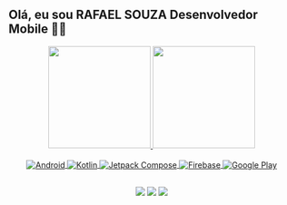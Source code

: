 ## Olá, eu sou RAFAEL SOUZA Desenvolvedor Mobile  📱😉
<div align="center">
  <a href="https://github.com/rpsouzadev">
  <img height="180rem" src="https://github-readme-stats.vercel.app/api?username=rpsouzadev&show_icons=true&theme=cobalt&include_all_commits=true&count_private=true"/>
  <img height="180rem" src="https://github-readme-stats.vercel.app/api/top-langs/?username=rpsouzadev&layout=compact&langs_count=7&theme=cobalt"/>
</div>

<br/>
  
<div style="display: inline_block" align="center">
  <img align="center" alt="Android" src="https://img.shields.io/badge/Android-34A853?style=for-the-badge&logo=android&logoColor=white">
  <img align="center" alt="Kotlin" src="https://img.shields.io/badge/Kotlin-7F52FF?style=for-the-badge&logo=kotlin&logoColor=white">
  <img align="center" alt="Jetpack Compose" src="https://img.shields.io/badge/Jatepack_Compose-4285F4?style=for-the-badge&logo=jetpackcompose&logoColor=white">
  <img align="center" alt="Firebase" src="https://img.shields.io/badge/Firebase-DD2C00?style=for-the-badge&logo=firebase&logoColor=white">
  <img align="center" alt="Google Play" src="https://img.shields.io/badge/Google_Play-414141?style=for-the-badge&logo=googleplay&logoColor=white">
<div>
  
##  

<div>
  <a href="https://instagram.com/rpsouzadev" target="_blank"><img src="https://img.shields.io/badge/-Instagram-%23E4405F?style=for-the-badge&logo=instagram&logoColor=white" target="_blank"></a>
  <a href = "mailto:rpsouza.dev@gmail.com"><img src="https://img.shields.io/badge/-Gmail-%23333?style=for-the-badge&logo=gmail&logoColor=white" target="_blank"></a>
  <a href="https://www.linkedin.com/in/rpsouzadev/" target="_blank"><img src="https://img.shields.io/badge/-LinkedIn-%230077B5?style=for-the-badge&logo=linkedin&logoColor=white" target="_blank"></a> 
</div>

